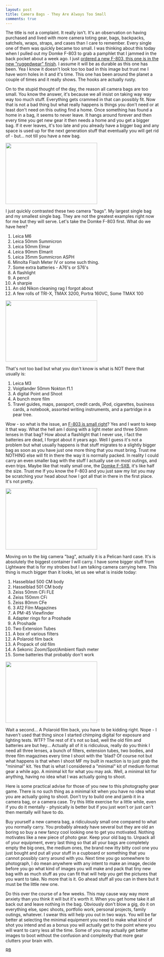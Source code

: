 ```yaml
---
layout: post
title: Camera Bags - They Are Always Too Small
comments: true
---
```

The title is not a complaint. It really isn't. It's an observation on having purchased and lived with more camera toting gear, bags, backpacks, satchels, wraps, straps, and cases than I care to remember. Every single one of them was quickly became too small. I was thinking about this today when I pulled out my Domke F-803 to grab a pamphlet that I jammed in the back pocket about a week ago. I just <a href="http://www.amazon.com/gp/product/B001RNPD42?ie=UTF8&amp;tag=rbde-20&amp;linkCode=as2&amp;camp=1789&amp;creative=390957&amp;creativeASIN=B001RNPD42">ordered a new F-803, this one is in the new "ruggedwear" finish</a>. I assume it will be as durable as this one has been. Yea I know it doesn't look too too bad in this image but trust me I have worn holes in it and it's time. This one has been around the planet a couple of times and it really shows. The hooks are actually rusty.

On to the stupid thought of the day, the reason all camera bags are too small. You know the answer, it's because we all insist on taking way way way too much stuff. Everything gets crammed in that can possibly fit. Now that is not a bad thing but what really happens is things you don't need or at least don't need on this outing find a home. Once something has found a home in a bag, it seems to never leave. It hangs around forever and then every time you get new gear it then needs a home and you get a bigger bag. If it ever leaves, it's too late and you already have a bigger bag and any space is used up for the next generation stuff that eventually you will get rid of - but... not till you have a new bag.

<a rel="prettyPhoto" href="http://photo.rwboyer.com/wp-content/uploads/2010/08/DSC_1294.jpg"><img class="alignnone size-medium wp-image-2159" title="DSC_1294" src="http://photo.rwboyer.com/wp-content/uploads/2010/08/DSC_1294-300x200.jpg" alt="" width="300" height="200" /></a>

I just quickly contrasted these two camera "bags". My largest single bag and my smallest single bag. They are not the greatest examples right now for me but they will serve. Let's take the Domke F-803 first. What do we have here?
<ol>
	<li>Leica M6</li>
	<li>Leica 50mm Summicron</li>
	<li>Leica 50mm Elmar</li>
	<li>Leica 90mm Elmarit</li>
	<li>Leica 35mm Summicron ASPH</li>
	<li>Minolta Flash Meter IV or some such thing.</li>
	<li>Some extra batteries - A76's or S76's</li>
	<li>A flashlight</li>
	<li>A pencil</li>
	<li>A sharpie</li>
	<li>An old Nikon cleaning rag I forgot about</li>
	<li>A few rolls of TRI-X, TMAX 3200, Portra 160VC, Some TMAX 100</li>
</ol>
<a rel="prettyPhoto" href="http://photo.rwboyer.com/wp-content/uploads/2010/08/DSC_1297.jpg"><img class="alignnone size-medium wp-image-2160" title="DSC_1297" src="http://photo.rwboyer.com/wp-content/uploads/2010/08/DSC_1297-300x200.jpg" alt="" width="300" height="200" /></a>

That's not too bad but what you don't know is what is NOT there that usually is:
<ol>
	<li>Leica M3</li>
	<li>Voigtlander 50mm Nokton f1.1</li>
	<li>A digital Point and Shoot</li>
	<li>A bunch more film</li>
	<li>Travel guides, maps, passport, credit cards, iPod, cigarettes, business cards, a notebook, assorted writing instruments, and a partridge in a pear tree.</li>
</ol>
Wow - so what is the issue, an <a href="http://www.amazon.com/gp/product/B001RNPD42?ie=UTF8&amp;tag=rbde-20&amp;linkCode=as2&amp;camp=1789&amp;creative=390957&amp;creativeASIN=B001RNPD42">F-803 is small right</a>? Yes and I want to keep it that way. What the hell am I doing with a light meter and three 50mm lenses in that bag? How about a flashlight that I never use, i fact the batteries are dead, I forgot about it years ago. Well I guess it's not a problem but what usually happens is that stuff migrates to a slightly bigger bag as soon as you have just one more thing that you must bring. Trust me NOTHING else will fit in there the way it is normally packed. In reality I could carry an even smaller bag with the stuff I actually use on most outings, and even trips. Maybe like that really small one, the <a href="http://www.amazon.com/gp/product/B002BH3XXQ?ie=UTF8&amp;tag=rbde-20&amp;linkCode=as2&amp;camp=1789&amp;creative=390957&amp;creativeASIN=B002BH3XXQ">Domke F-5XB</a>, it's like half the size. Trust me If you know the F-803 and you just saw my list you may be scratching your head about how I got all that in there in the first place. It's not pretty.

<a rel="prettyPhoto" href="http://photo.rwboyer.com/wp-content/uploads/2010/08/DSC_1290.jpg"><img class="alignnone size-medium wp-image-2157" title="DSC_1290" src="http://photo.rwboyer.com/wp-content/uploads/2010/08/DSC_1290-300x200.jpg" alt="" width="300" height="200" /></a>

Moving on to the big camera "bag", actually it is a Pelican hard case. It's is absolutely the biggest container I will carry. I have some bigger stuff from Lightware that is for my strobes but I am talking camera carrying here. This thing is much bigger than it looks, let us see what is inside today:
<ol>
	<li>Hasselblad 500 CM body</li>
	<li>Hasselblad 501 CM body</li>
	<li>Zeiss 50mm CFi FLE</li>
	<li>Zeiss 150mm CFi</li>
	<li>Zeiss 80mm CFe</li>
	<li>3 A12 Film Magazines</li>
	<li>A PM-45 Viewfinder</li>
	<li>Adapter rings for a Proshade</li>
	<li>A Proshade</li>
	<li>Two Extension Tubes</li>
	<li>A box of various filters</li>
	<li>A Polaroid film back</li>
	<li>A Propack of old film</li>
	<li>A Sekonic Zoom/Spot/Ambient flash meter</li>
	<li>Some batteries that probably don't work</li>
</ol>
<a rel="prettyPhoto" href="http://photo.rwboyer.com/wp-content/uploads/2010/08/DSC_1293.jpg"><img class="alignnone size-medium wp-image-2158" title="DSC_1293" src="http://photo.rwboyer.com/wp-content/uploads/2010/08/DSC_1293-300x200.jpg" alt="" width="300" height="200" /></a>

Wait a second... A Polaroid film back, you have to be kidding right. Nope - I haven't used that thing since I started chimping digital for exposure and lighting tests. WTF? The rest of it's not so bad, well the old film and batteries are but hey... Actually all of it is ridiculous, really do you think I need all three lenses, a bunch of filters, extension tubes, two bodies, and three film magazines every time I shoot with the 'blad? Of course not but what happens is that when I shoot MF my built in reaction is to just grab the "minimal" kit. Yes that is what I considered a "minimal" kit of medium format gear a while ago. A minimal kit for what you may ask. Well, a minimal kit for anything, having no idea what I was actually going to shoot.

Here is some practical advise for those of you new to this photography gear game. There is no such thing as a minimal kit when you have no idea what you are actually going to shoot. Don't try to build one and jamb it in a camera bag, or a camera case. Try this little exercise for a little while, even if you do it mentally - physically is better but if you just won't or just can't then mentally will have to do.

Buy yourself a new camera bag, a ridiculously small one compared to what you normally carry. You probably already have several but they are old an boring so buy a new fancy cool looking one to get you motivated. Nothing motivates like a new piece of photo gear. Keep your old bag to. Unpack all of your equipment, every last thing so that all your bags are completely empty the big ones, the medium ones, the brand new itty bitty cool one you just bought and put all your stuff in a cupboard or something that you cannot possibly carry around with you. Next time you go somewhere to photograph, I do mean anywhere with any intent to make an image, decide before you go what kind of images you will make and pack that tiny new bag with as much stuff as you can fit that will help you get the pictures that you want to take. No more that is it. Go ahead stuff all you can in there but it must be the little new one.

Do this over the course of a few weeks. This may cause way way more anxiety than you think it will but it's worth it. When you get home take it all back out and leave nothing in the bag. Obviously don't blow a gig, do it on everything else, spec shoots, portfolio work, personal projects, family outings, whatever. I swear this will help you out in two ways. You will be far better at selecting the minimal equipment you need to make what kind of shot you intend and as a bonus you will actually get to the point where you will want to carry less all the time. Some of you may actually get better images to boot without the confusion and complexity that more gear clutters your brain with.

RB